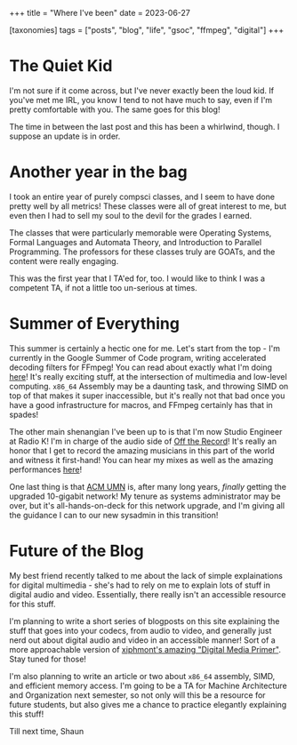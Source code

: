 +++
title = "Where I've been"
date = 2023-06-27

[taxonomies]
tags = ["posts", "blog", "life", "gsoc", "ffmpeg", "digital"]
+++

# The Quiet Kid

I'm not sure if it come across, but I've never exactly been the loud kid. If
you've met me IRL, you know I tend to not have much to say, even if I'm pretty
comfortable with you. The same goes for this blog!

The time in between the last post and this has been a whirlwind, though. I
suppose an update is in order.

# Another year in the bag

I took an entire year of purely compsci classes, and I seem to have done
pretty well by all metrics! These classes were all of great interest to me,
but even then I had to sell my soul to the devil for the grades I earned.

The classes that were particularly memorable were Operating Systems, Formal
Languages and Automata Theory, and Introduction to Parallel Programming. The
professors for these classes truly are GOATs, and the content were really
engaging.

This was the first year that I TA'ed for, too. I would like to think I was
a competent TA, if not a little too un-serious at times. 

# Summer of Everything

This summer is certainly a hectic one for me. Let's start from the top - 
I'm currently in the Google Summer of Code program, writing accelerated
decoding filters for FFmpeg! You can read about exactly what I'm doing
[here](/docs/ffmpeg_gsoc.pdf)! It's really exciting stuff, at the intersection
of multimedia and low-level computing. `x86_64` Assembly may be a daunting
task, and throwing SIMD on top of that makes it super inaccessible,
but it's really not that bad once you have a good infrastructure for
macros, and FFmpeg certainly has that in spades!

The other main shenangian I've been up to is that I'm now Studio Engineer
at Radio K! I'm in charge of the audio side of 
[Off the Record](https://radiok.org/record)! It's really an honor that I
get to record the amazing musicians in this part of the world and witness
it first-hand! You can hear my mixes as well as the amazing performances
[here](https://www.youtube.com/@RadioK770)!

One last thing is that [ACM UMN](https://acm.umn.edu/) is, after many long
years, _finally_ getting the upgraded 10-gigabit network! My tenure as
systems administrator may be over, but it's all-hands-on-deck for this
network upgrade, and I'm giving all the guidance I can to our new sysadmin
in this transition!

# Future of the Blog

My best friend recently talked to me about the lack of simple explainations
for digital multimedia - she's had to rely on me to explain lots of stuff
in digital audio and video. Essentially, there really isn't an accessible
resource for this stuff.

I'm planning to write a short series of blogposts on this site explaining
the stuff that goes into your codecs, from audio to video, and generally
just nerd out about digital audio and video in an accessible manner! Sort
of a more approachable version of 
[xiphmont's amazing "Digital Media Primer"](https://www.youtube.com/watch?v=FG9jemV1T7I).
Stay tuned for those!

I'm also planning to write an article or two about `x86_64` assembly, SIMD,
and efficient memory access. I'm going to be a TA for Machine Architecture
and Organization next semester, so not only will this be a resource for future
students, but also gives me a chance to practice elegantly explaining this stuff!

Till next time,
Shaun